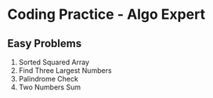 # Coding Practice - Algo Expert

## Easy Problems
1. Sorted Squared Array 
2. Find Three Largest Numbers
3. Palindrome Check
4. Two Numbers Sum